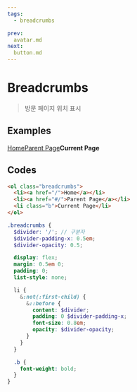 ```yaml
---
tags:
  - breadcrumbs

prev:
  avatar.md
next:
  button.md
---
```


# Breadcrumbs

> 방문 페이지 위치 표시

## Examples

<div class="box">
  <ol class="breadcrumbs">
    <li><a href="#/">Home</a></li>
    <li><a href="#/">Parent Page</a></li>
    <li class="b">Current Page</li>
  </ol>
</div>

## Codes

<CodeGroup>
  <CodeGroupItem title="html">

```html
<ol class="breadcrumbs">
  <li><a href="/">Home</a></li>
  <li><a href="#/">Parent Page</a></li>
  <li class="b">Current Page</li>
</ol>
```

  </CodeGroupItem>
  <CodeGroupItem title="SCSS">

```scss
.breadcrumbs {
  $divider: '/'; // 구분자
  $divider-padding-x: 0.5em;
  $divider-opacity: 0.5;

  display: flex;
  margin: 0.5em 0;
  padding: 0;
  list-style: none;

  li {
    &:not(:first-child) {
      &::before {
        content: $divider;
        padding: 0 $divider-padding-x;
        font-size: 0.8em;
        opacity: $divider-opacity;
      }
    }
  }

  .b {
    font-weight: bold;
  }
}
```

  </CodeGroupItem>
</CodeGroup>

<style lang="scss" scoped>
.breadcrumbs {
  $divider: '/';
  $divider-padding-x: 0.5em;
  $divider-opacity: 0.5;

  display: flex;
  margin: 0.5em 0;
  padding: 0;
  list-style: none;

  li {
    &:not(:first-child) {
      &::before {
        content: $divider;
        padding: 0 $divider-padding-x;
        font-size: 0.8em;
        opacity: $divider-opacity;
      }
    }
  }

  .b {
    font-weight: bold;
  }
}
</style>

